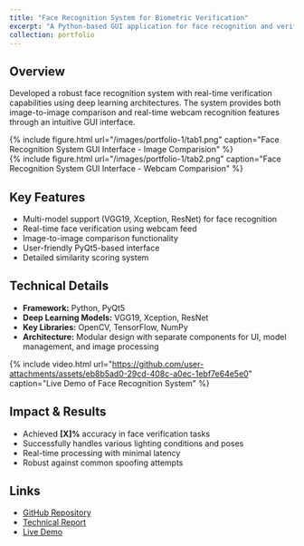 ```yaml
---
title: "Face Recognition System for Biometric Verification"
excerpt: "A Python-based GUI application for face recognition and verification using deep learning models <br/><img src='/images/500x300.png'>"
collection: portfolio
---
```


## Overview
Developed a robust face recognition system with real-time verification capabilities using deep learning architectures. The system provides both image-to-image comparison and real-time webcam recognition features through an intuitive GUI interface.

<div class="row">
    <div class="col-sm-6">
        {% include figure.html url="/images/portfolio-1/tab1.png" caption="Face Recognition System GUI Interface - Image Comparision" %}
    </div>
    <div class="col-sm-6">
        {% include figure.html url="/images/portfolio-1/tab2.png" caption="Face Recognition System GUI Interface - Webcam Comparision" %}
    </div>
</div>

## Key Features
* Multi-model support (VGG19, Xception, ResNet) for face recognition
* Real-time face verification using webcam feed
* Image-to-image comparison functionality
* User-friendly PyQt5-based interface
* Detailed similarity scoring system

## Technical Details
* **Framework:** Python, PyQt5
* **Deep Learning Models:** VGG19, Xception, ResNet
* **Key Libraries:** OpenCV, TensorFlow, NumPy
* **Architecture:** Modular design with separate components for UI, model management, and image processing

{% include video.html url="https://github.com/user-attachments/assets/eb8b5ad0-29cd-408c-a0ec-1ebf7e64e5e0" caption="Live Demo of Face Recognition System" %}

## Impact & Results
* Achieved **[X]%** accuracy in face verification tasks
* Successfully handles various lighting conditions and poses
* Real-time processing with minimal latency
* Robust against common spoofing attempts

## Links
* [GitHub Repository](https://github.com/PHYRA47/Biometrics-II/tree/main/Biometrics%20Skills%20-%20Amine%20Nait-Ali/skill1_Face_Recognition_for_Verification)
* [Technical Report](https://studentuef-my.sharepoint.com/:b:/g/personal/frnegasa_uef_fi/EWWjhsDW8wZDu4IyLoOzc0IBUqZz6giuS1aRyl1rrhCQoQ?e=Ye5hTX)
* [Live Demo](https://github.com/user-attachments/assets/eb8b5ad0-29cd-408c-a0ec-1ebf7e64e5e0)
